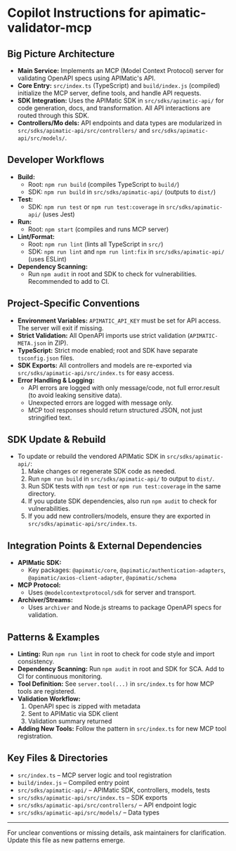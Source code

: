 # Copilot Instructions for apimatic-validator-mcp

## Big Picture Architecture
- **Main Service:** Implements an MCP (Model Context Protocol) server for validating OpenAPI specs using APIMatic's API.
- **Core Entry:** `src/index.ts` (TypeScript) and `build/index.js` (compiled) initialize the MCP server, define tools, and handle API requests.
- **SDK Integration:** Uses the APIMatic SDK in `src/sdks/apimatic-api/` for code generation, docs, and transformation. All API interactions are routed through this SDK.
- **Controllers/Mo
dels:** API endpoints and data types are modularized in `src/sdks/apimatic-api/src/controllers/` and `src/sdks/apimatic-api/src/models/`.

## Developer Workflows
- **Build:**
  - Root: `npm run build` (compiles TypeScript to `build/`)
  - SDK: `npm run build` in `src/sdks/apimatic-api/` (outputs to `dist/`)
- **Test:**
  - SDK: `npm run test` or `npm run test:coverage` in `src/sdks/apimatic-api/` (uses Jest)
- **Run:**
  - Root: `npm start` (compiles and runs MCP server)
- **Lint/Format:**
  - Root: `npm run lint` (lints all TypeScript in `src/`)
  - SDK: `npm run lint` and `npm run lint:fix` in `src/sdks/apimatic-api/` (uses ESLint)
- **Dependency Scanning:**
  - Run `npm audit` in root and SDK to check for vulnerabilities. Recommended to add to CI.

## Project-Specific Conventions
- **Environment Variables:** `APIMATIC_API_KEY` must be set for API access. The server will exit if missing.
- **Strict Validation:** All OpenAPI imports use strict validation (`APIMATIC-META.json` in ZIP).
- **TypeScript:** Strict mode enabled; root and SDK have separate `tsconfig.json` files.
- **SDK Exports:** All controllers and models are re-exported via `src/sdks/apimatic-api/src/index.ts` for easy access.
- **Error Handling & Logging:**
  - API errors are logged with only message/code, not full error.result (to avoid leaking sensitive data).
  - Unexpected errors are logged with message only.
  - MCP tool responses should return structured JSON, not just stringified text.
## SDK Update & Rebuild
- To update or rebuild the vendored APIMatic SDK in `src/sdks/apimatic-api/`:
  1. Make changes or regenerate SDK code as needed.
  2. Run `npm run build` in `src/sdks/apimatic-api/` to output to `dist/`.
  3. Run SDK tests with `npm test` or `npm run test:coverage` in the same directory.
  4. If you update SDK dependencies, also run `npm audit` to check for vulnerabilities.
  5. If you add new controllers/models, ensure they are exported in `src/sdks/apimatic-api/src/index.ts`.

## Integration Points & External Dependencies
- **APIMatic SDK:**
  - Key packages: `@apimatic/core`, `@apimatic/authentication-adapters`, `@apimatic/axios-client-adapter`, `@apimatic/schema`
- **MCP Protocol:**
  - Uses `@modelcontextprotocol/sdk` for server and transport.
- **Archiver/Streams:**
  - Uses `archiver` and Node.js streams to package OpenAPI specs for validation.

## Patterns & Examples
  - **Linting:** Run `npm run lint` in root to check for code style and import consistency.
  - **Dependency Scanning:** Run `npm audit` in root and SDK for SCA. Add to CI for continuous monitoring.
- **Tool Definition:** See `server.tool(...)` in `src/index.ts` for how MCP tools are registered.
- **Validation Workflow:**
  1. OpenAPI spec is zipped with metadata
  2. Sent to APIMatic via SDK client
  3. Validation summary returned
- **Adding New Tools:** Follow the pattern in `src/index.ts` for new MCP tool registration.

## Key Files & Directories
- `src/index.ts` – MCP server logic and tool registration
- `build/index.js` – Compiled entry point
- `src/sdks/apimatic-api/` – APIMatic SDK, controllers, models, tests
- `src/sdks/apimatic-api/src/index.ts` – SDK exports
- `src/sdks/apimatic-api/src/controllers/` – API endpoint logic
- `src/sdks/apimatic-api/src/models/` – Data types

---
For unclear conventions or missing details, ask maintainers for clarification. Update this file as new patterns emerge.